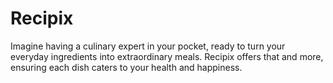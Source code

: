 # Recipix
Imagine having a culinary expert in your pocket, ready to turn your everyday ingredients into extraordinary meals. Recipix offers that and more, ensuring each dish caters to your health and happiness.
